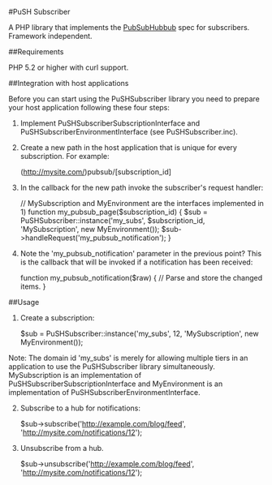 
#PuSH Subscriber

A PHP library that implements the
[PubSubHubbub](http://code.google.com/p/pubsubhubbub/) spec for subscribers.
Framework independent.


##Requirements

PHP 5.2 or higher with curl support.


##Integration with host applications

Before you can start using the PuSHSubscriber library you need to prepare your
host application following these four steps:

1) Implement PuSHSubscriberSubscriptionInterface and
PuSHSubscriberEnvironmentInterface (see PuSHSubscriber.inc).

2) Create a new path in the host application that is unique for every
subscription. For example:

    (http://mysite.com/)pubsub/[subscription_id]

3) In the callback for the new path invoke the subscriber's request handler:

    // MySubscription and MyEnvironment are the interfaces implemented in 1)
    function my_pubsub_page($subscription_id) {
      $sub = PuSHSubscriber::instance('my_subs', $subscription_id, 'MySubscription', new MyEnvironment());
      $sub->handleRequest('my_pubsub_notification');
    }

4) Note the 'my_pubsub_notification' parameter in the previous point? This is
the callback that will be invoked if a notification has been received:

    function my_pubsub_notification($raw) {
      // Parse and store the changed items.
    }


##Usage

1) Create a subscription:

    $sub = PuSHSubscriber::instance('my_subs', 12, 'MySubscription', new MyEnvironment());

Note: The domain id 'my_subs' is merely for allowing multiple tiers in an
application to use the PuSHSubscriber library simultaneously. MySubscription
is an implementation of PuSHSubscriberSubscriptionInterface and MyEnvironment is
an implementation of PuSHSubscriberEnvironmentInterface.

2) Subscribe to a hub for notifications:

    $sub->subscribe('http://example.com/blog/feed', 'http://mysite.com/notifications/12');

3) Unsubscribe from a hub.

    $sub->unsubscribe('http://example.com/blog/feed', 'http://mysite.com/notifications/12');
